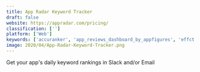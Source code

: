 ```yaml
---
title: App Radar Keyword Tracker
draft: false 
website: https://appradar.com/pricing/
classification: ['']
platform: ['Web']
keywords: ['accuranker', 'app_reviews_dashboard_by_appfigures', 'effct', 'gordon_ramsay_on_alexa', 'kwfinder', 'keyword_explorer_by_moz', 'keyword_tool_&_content_assistant', 'keywordtool.io', 'keywords_everywhere', 'lovely_notes_alexa_skill', 'positions_explorer', 'rankscanner', 'storybase', 'ubersuggest_keyword_planner', 'wondersearch']
image: 2020/04/App-Radar-Keyword-Tracker.png
---
```

Get your app's daily keyword rankings in Slack and/or Email